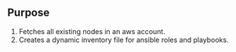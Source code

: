 Purpose
---

1. Fetches all existing nodes in an aws account.
2. Creates a dynamic inventory file for ansible roles and playbooks.